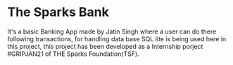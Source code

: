 # The Sparks Bank
It's a basic Banking App made by Jatin Singh where a user can do there following transactions, for handling data base SQL lite is being used here in this project, this project has been developed as a Internship porject #GRIPJAN21 of THE Sparks Foundation(TSF). 
